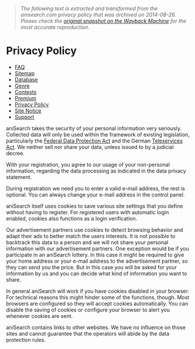 > *The following text is extracted and transformed from the anisearch.com privacy policy that was archived on 2014-08-26. Please check the [original snapshot on the Wayback Machine](https://web.archive.org/web/20140826162017id_/http%3A//en.anisearch.com/faq/privacy) for the most accurate reproduction.*

# Privacy Policy

  * [FAQ](http://en.anisearch.com/faq)
  * [Sitemap](http://en.anisearch.com/faq/sitemap)
  * [Database](http://en.anisearch.com/faq/database)
  * [Genre](http://en.anisearch.com/faq/genre)
  * [Contests](http://en.anisearch.com/faq/contests)
  * [Premium](http://en.anisearch.com/faq/premium)
  * [Privacy Policy](http://en.anisearch.com/faq/privacy)
  * [Site Notice](http://en.anisearch.com/faq/contact)
  * [Support](http://en.anisearch.com/faq/support)



aniSearch takes the security of your personal information very seriously. Collected data will only be used within the framework of existing legislation, particularly the [Federal Data Protection Act](http://www.gesetze-im-internet.de/bdsg_1990/) and the German [Teleservices Act](http://www.gesetze-im-internet.de/tmg/). We neither sell nor share your data, unless issued to by a judicial decree. 

With your registration, you agree to our usage of your non-personal information, regarding the data processing as indicated in the data privacy statement. 

During registration we need you to enter a valid e-mail address, the rest is optional. You can always change your e-mail address in the control panel. 

aniSearch itself uses cookies to save various site settings that you define without having to register. For registered users with automatic login enabled, cookies also functions as a login verification.

Our advertisement partners use cookies to detect browsing behavior and adapt their ads to better match the users interests. It is not possible to backtrack this data to a person and we will not share your personal information with our advertisement partners. One exception would be if you participate in an aniSearch lottery. In this case it might be required to give your home address or your e-mail address to the advertisement partner, so they can send you the price. But in this case you will be asked for your information by us and you can decide what kind of information you want to share.

In general aniSearch will work if you have cookies disabled in your browser. For technical reasons this might hinder some of the functions, though. Most browsers are configured so they will accept cookies automatically. You can disable the saving of cookies or configure your browser to alert you whenever cookies are sent. 

aniSearch contains links to other websites. We have no influence on those sites and cannot guarantee that the operators will abide by the data protection rules. 
